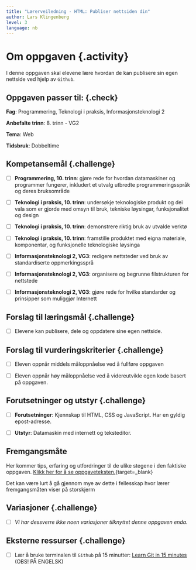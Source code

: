 ```yaml
---
title: "Lærerveiledning - HTML: Publiser nettsiden din"
author: Lars Klingenberg
level: 3
language: nb
---
```



# Om oppgaven {.activity}

I denne oppgaven skal elevene lære hvordan de kan publisere sin egen nettside
ved hjelp av `Github`.

## Oppgaven passer til: {.check}

 __Fag__: Programmering, Teknologi i praksis, Informasjonsteknologi 2

__Anbefalte trinn__: 8. trinn - VG2

__Tema__: Web

__Tidsbruk__: Dobbeltime

## Kompetansemål {.challenge}

- [ ] __Programmering, 10. trinn__: gjøre rede for hvordan datamaskiner og
      programmer fungerer, inkludert et utvalg utbredte programmeringsspråk og
      deres bruksområde

- [ ] __Teknologi i praksis, 10. trinn__: undersøkje teknologiske produkt og dei
       vala som er gjorde med omsyn til bruk, tekniske løysingar, funksjonalitet
       og design

- [ ] __Teknologi i praksis, 10. trinn__: demonstrere riktig bruk av utvalde
      verktø

- [ ] __Teknologi i praksis, 10. trinn__: framstille produktet med eigna
      materiale, komponentar, og funksjonelle teknologiske løysinga

- [ ] __Informasjonsteknologi 2, VG3__: redigere nettsteder ved bruk av
      standardiserte oppmerkingssprå

- [ ] __Informasjonsteknologi 2, VG3__: organisere og begrunne filstrukturen for
      nettstede

- [ ] __Informasjonsteknologi 2, VG3__: gjøre rede for hvilke standarder og
      prinsipper som muliggjør Internett

## Forslag til læringsmål {.challenge}

- [ ] Elevene kan publisere, dele og oppdatere sine egen nettside.

## Forslag til vurderingskriterier {.challenge}

- [ ] Eleven oppnår middels måloppnåelse ved å fullføre oppgaven

- [ ] Eleven oppnår høy måloppnåelse ved å videreutvikle egen kode basert på
      oppgaven.

## Forutsetninger og utstyr {.challenge}

- [ ] __Forutsetninger__: Kjennskap til HTML, CSS og JavaScript. Har en gyldig
       epost-adresse.

- [ ] __Utstyr__: Datamaskin med internett og teksteditor.

## Fremgangsmåte

Her kommer tips, erfaring og utfordringer til de ulike stegene i den faktiske
oppgaven. [Klikk her for å se
oppgaveteksten.](../publiser/publiser.html){target=_blank}

Det kan være lurt å gå gjennom mye av dette i fellesskap hvor lærer
fremgangsmåten viser på storskjerm

## Variasjoner {.challenge}

- [ ] _Vi har dessverre ikke noen variasjoner tilknyttet denne oppgaven enda._

## Eksterne ressurser {.challenge}

- [ ] Lær å bruke terminalen til `Github` på 15 minutter: [Learn Git in 15
      minutes](https://try.github.io/levels/1/challenges/1) (OBS! PÅ ENGELSK)

